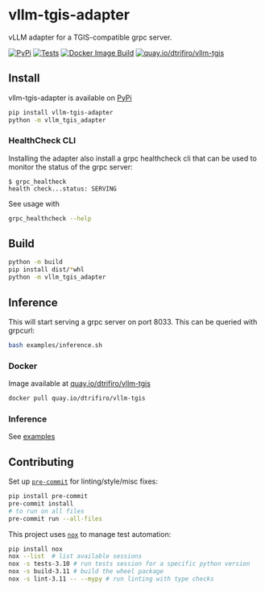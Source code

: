 # vllm-tgis-adapter

vLLM adapter for a TGIS-compatible grpc server.

[![PyPi](https://img.shields.io/pypi/v/vllm-tgis-adapter?label=pip)](https://pypi.org/project/vllm-tgis-adapter)
[![Tests](https://github.com/dtrifiro/vllm-tgis-adapter/actions/workflows/tests.yaml/badge.svg)](https://github.com/dtrifiro/vllm-tgis-adapter/actions/workflows/tests.yaml)
[![Docker Image Build](https://github.com/dtrifiro/vllm-tgis-adapter/actions/workflows/image.yml/badge.svg)](https://github.com/dtrifiro/vllm-tgis-adapter/actions/workflows/image.yml)
[![quay.io/dtrifiro/vllm-tgis](https://img.shields.io/badge/quay.io-dtrifiro/vllm--tgis-darkred)](https://quay.io/repository/dtrifiro/vllm-tgis?tab=tags)

## Install

vllm-tgis-adapter is available on [PyPi](https://pypi.org/project/vllm-tgis-adapter)

```bash
pip install vllm-tgis-adapter
python -m vllm_tgis_adapter
```

### HealthCheck CLI

Installing the adapter also install a grpc healthcheck cli that can be used to monitor the status of the grpc server:

```console
$ grpc_healtheck
health check...status: SERVING
```

See usage with

```bash
grpc_healthcheck --help
```

## Build

```bash
python -m build
pip install dist/*whl
python -m vllm_tgis_adapter
```

## Inference

This will start serving a grpc server on port 8033. This can be queried with grpcurl:

```bash
bash examples/inference.sh
```

### Docker

Image available at [quay.io/dtrifiro/vllm-tgis](https://quay.io/dtrifiro/vllm-tgis?tab=tags)

```bash
docker pull quay.io/dtrifiro/vllm-tgis
```

### Inference

See [examples](/examples)

## Contributing

Set up [`pre-commit`](https://pre-commit.com) for linting/style/misc fixes:

```bash
pip install pre-commit
pre-commit install
# to run on all files
pre-commit run --all-files
```

This project uses [`nox`](https://github.com/wntrblm/nox) to manage test automation:

```bash
pip install nox
nox --list  # list available sessions
nox -s tests-3.10 # run tests session for a specific python version
nox -s build-3.11 # build the wheel package
nox -s lint-3.11 -- --mypy # run linting with type checks
```
